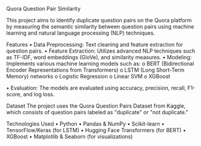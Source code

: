 Quora Question Pair Similarity

This project aims to identify duplicate question pairs on the Quora platform by measuring the semantic similarity between question pairs using machine learning and natural language processing (NLP) techniques.

Features
•	Data Preprocessing: Text cleaning and feature extraction for question pairs.
•	Feature Extraction: Utilizes advanced NLP techniques such as TF-IDF, word embeddings (GloVe), and similarity measures.
•	Modeling: Implements various machine learning models such as:
o	BERT (Bidirectional Encoder Representations from Transformers)
o	LSTM (Long Short-Term Memory) networks
o	Logistic Regression
o	Linear SVM
o	XGBoost

•	Evaluation: The models are evaluated using accuracy, precision, recall, F1-score, and log loss.

Dataset
The project uses the Quora Question Pairs Dataset from Kaggle, which consists of question pairs labeled as "duplicate" or "not duplicate."

Technologies Used
•	Python
•	Pandas & NumPy
•	Scikit-learn
•	TensorFlow/Keras (for LSTM)
•	Hugging Face Transformers (for BERT)
•	XGBoost
•	Matplotlib & Seaborn (for visualizations)
